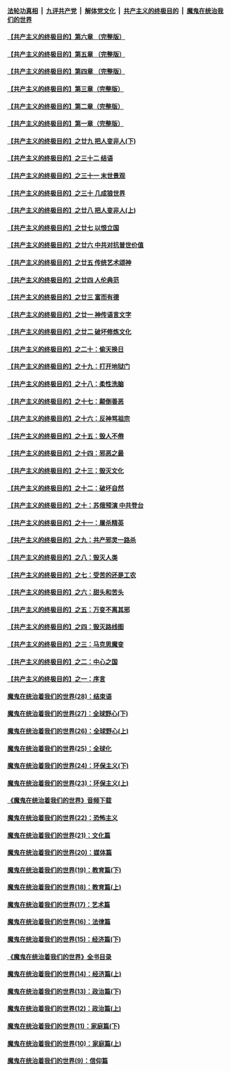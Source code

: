 ####  [法轮功真相](../../../../basic/blob/master/README.md?t=06052131) &nbsp;|&nbsp; [九评共产党](../../../../9ping.md/blob/master/README.md?t=06052131) &nbsp;|&nbsp; [解体党文化](../../../../jtdwh.md/blob/master/README.md?t=06052131)  &nbsp;|&nbsp; [共产主义的终极目的](../../../../gczydzjmd.md/blob/master/README.md?t=06052131) &nbsp;|&nbsp; [魔鬼在统治我们的世界](../../../../mgztzwmdsj.md/blob/master/README.md?t=06052131) 

#### [【共产主义的终极目的】第六章 （完整版）](../pages/nsc422/n11428913.md?t=06052131) 

#### [【共产主义的终极目的】第五章 （完整版）](../pages/nsc422/n11428912.md?t=06052131) 

#### [【共产主义的终极目的】第四章 （完整版）](../pages/nsc422/n11428907.md?t=06052131) 

#### [【共产主义的终极目的】第三章（完整版）](../pages/nsc422/n11428848.md?t=06052131) 

#### [【共产主义的终极目的】第二章（完整版）](../pages/nsc422/n11428831.md?t=06052131) 

#### [【共产主义的终极目的】第一章（完整版）](../pages/nsc422/n11417651.md?t=06052131) 

#### [【共产主义的终极目的】之廿九 把人变非人(下)](../pages/nsc422/n11344140.md?t=06052131) 

#### [【共产主义的终极目的】之三十二 结语](../pages/nsc422/n11360535.md?t=06052131) 

#### [【共产主义的终极目的】之三十一 末世景观](../pages/nsc422/n11351129.md?t=06052131) 

#### [【共产主义的终极目的】之三十 几成狼世界](../pages/nsc422/n11348280.md?t=06052131) 

#### [【共产主义的终极目的】之廿八 把人变非人(上)](../pages/nsc422/n11340492.md?t=06052131) 

#### [【共产主义的终极目的】之廿七 以恨立国](../pages/nsc422/n11336944.md?t=06052131) 

#### [【共产主义的终极目的】之廿六 中共对抗普世价值](../pages/nsc422/n11324785.md?t=06052131) 

#### [【共产主义的终极目的】之廿五 传统艺术颂神](../pages/nsc422/n11296396.md?t=06052131) 

#### [【共产主义的终极目的】之廿四 人伦典范](../pages/nsc422/n11296397.md?t=06052131) 

#### [【共产主义的终极目的】之廿三 富而有德](../pages/nsc422/n11283598.md?t=06052131) 

#### [【共产主义的终极目的】之廿一 神传语言文字](../pages/nsc422/n11263265.md?t=06052131) 

#### [【共产主义的终极目的】之廿二 破坏修炼文化](../pages/nsc422/n11245728.md?t=06052131) 

#### [【共产主义的终极目的】之二十：偷天换日](../pages/nsc422/n11238846.md?t=06052131) 

#### [【共产主义的终极目的】之十九：打开地狱门](../pages/nsc422/n11206376.md?t=06052131) 

#### [【共产主义的终极目的】之十八：柔性洗脑](../pages/nsc422/n11199994.md?t=06052131) 

#### [【共产主义的终极目的】之十七：颠倒善恶](../pages/nsc422/n11179782.md?t=06052131) 

#### [【共产主义的终极目的】之十六：反神骂祖宗](../pages/nsc422/n11166798.md?t=06052131) 

#### [【共产主义的终极目的】之十五：毁人不倦](../pages/nsc422/n11166792.md?t=06052131) 

#### [【共产主义的终极目的】之十四：邪恶之最](../pages/nsc422/n11150249.md?t=06052131) 

#### [【共产主义的终极目的】之十三：毁灭文化](../pages/nsc422/n11135227.md?t=06052131) 

#### [【共产主义的终极目的】之十二：破坏自然](../pages/nsc422/n11135214.md?t=06052131) 

#### [【共产主义的终极目的】之十：苏俄预演 中共登台](../pages/nsc422/n11118424.md?t=06052131) 

#### [【共产主义的终极目的】之十一：屠杀精英](../pages/nsc422/n11118442.md?t=06052131) 

#### [【共产主义的终极目的】之九：共产邪灵一路杀](../pages/nsc422/n11114139.md?t=06052131) 

#### [【共产主义的终极目的】之八：毁灭人类](../pages/nsc422/n11108503.md?t=06052131) 

#### [【共产主义的终极目的】之七：受苦的还是工农](../pages/nsc422/n11101809.md?t=06052131) 

#### [【共产主义的终极目的】之六：甜头和苦头](../pages/nsc422/n11096971.md?t=06052131) 

#### [【共产主义的终极目的】之五：万变不离其邪](../pages/nsc422/n11091285.md?t=06052131) 

#### [【共产主义的终极目的】之四：毁灭路线图](../pages/nsc422/n11086284.md?t=06052131) 

#### [【共产主义的终极目的】之三：马克思魔变](../pages/nsc422/n11061941.md?t=06052131) 

#### [【共产主义的终极目的】之二：中心之国](../pages/nsc422/n11047728.md?t=06052131) 

#### [【共产主义的终极目的】之一：序言](../pages/nsc422/n11086077.md?t=06052131) 

#### [魔鬼在统治着我们的世界(28)：结束语](../pages/nsc422/n10936246.md?t=06052131) 

#### [魔鬼在统治着我们的世界(27)：全球野心(下)](../pages/nsc422/n10928319.md?t=06052131) 

#### [魔鬼在统治着我们的世界(26)：全球野心(上)](../pages/nsc422/n10900318.md?t=06052131) 

#### [魔鬼在统治着我们的世界(25)：全球化](../pages/nsc422/n10788205.md?t=06052131) 

#### [魔鬼在统治着我们的世界(24)：环保主义(下)](../pages/nsc422/n10695307.md?t=06052131) 

#### [魔鬼在统治着我们的世界(23)：环保主义(上)](../pages/nsc422/n10688613.md?t=06052131) 

#### [《魔鬼在统治着我们的世界》音频下载](../pages/nsc422/n10635553.md?t=06052131) 

#### [魔鬼在统治着我们的世界(22)：恐怖主义](../pages/nsc422/n10614727.md?t=06052131) 

#### [魔鬼在统治着我们的世界(21)：文化篇](../pages/nsc422/n10597706.md?t=06052131) 

#### [魔鬼在统治着我们的世界(20)：媒体篇](../pages/nsc422/n10586579.md?t=06052131) 

#### [魔鬼在统治着我们的世界(19)：教育篇(下)](../pages/nsc422/n10564808.md?t=06052131) 

#### [魔鬼在统治着我们的世界(18)：教育篇(上)](../pages/nsc422/n10526970.md?t=06052131) 

#### [魔鬼在统治着我们的世界(17)：艺术篇](../pages/nsc422/n10499093.md?t=06052131) 

#### [魔鬼在统治着我们的世界(16)：法律篇](../pages/nsc422/n10485969.md?t=06052131) 

#### [魔鬼在统治着我们的世界(15)：经济篇(下)](../pages/nsc422/n10469975.md?t=06052131) 

#### [《魔鬼在统治着我们的世界》全书目录](../pages/nsc422/n10464261.md?t=06052131) 

#### [魔鬼在统治着我们的世界(14)：经济篇(上)](../pages/nsc422/n10457370.md?t=06052131) 

#### [魔鬼在统治着我们的世界(13)：政治篇(下)](../pages/nsc422/n10448270.md?t=06052131) 

#### [魔鬼在统治着我们的世界(12)：政治篇(上)](../pages/nsc422/n10444576.md?t=06052131) 

#### [魔鬼在统治着我们的世界(11)：家庭篇(下)](../pages/nsc422/n10440961.md?t=06052131) 

#### [魔鬼在统治着我们的世界(10)：家庭篇(上)](../pages/nsc422/n10435448.md?t=06052131) 

#### [魔鬼在统治着我们的世界(9)：信仰篇](../pages/nsc422/n10432159.md?t=06052131) 

